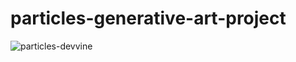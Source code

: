# particles-generative-art-project

![particles-devvine](https://user-images.githubusercontent.com/55784269/115057484-6b02a680-9ee4-11eb-815e-ac593ac4e58e.gif)
